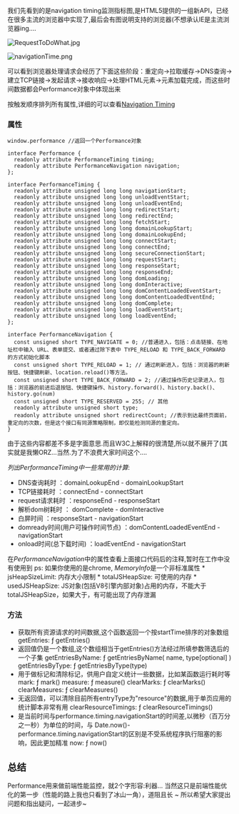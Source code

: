 我们先看到的是navigation timing监测指标图,是HTML5提供的一组新API，已经在很多主流的浏览器中实现了,最后会有图说明支持的浏览器(不想承认IE是主流浏览器ing….

![RequestToDoWhat.jpg](https://upload-images.jianshu.io/upload_images/3290028-154cd7733a0a5486.jpg?imageMogr2/auto-orient/strip%7CimageView2/2/w/1240)

![navigationTime.png](https://upload-images.jianshu.io/upload_images/3290028-66f0a4ffe6b5a2e7.png?imageMogr2/auto-orient/strip%7CimageView2/2/w/1240)

可以看到浏览器处理请求会经历了下面这些阶段：重定向→拉取缓存→DNS查询→建立TCP链接→发起请求→接收响应→处理HTML元素→元素加载完成，而这些时间数据都会Performance对象中体现出来

按触发顺序排列所有属性,详细的可以查看[Navigation Timing](https://www.w3.org/TR/navigation-timing/)
### 属性
```
window.performance //返回一个Performance对象

interface Performance {
  readonly attribute PerformanceTiming timing;
  readonly attribute PerformanceNavigation navigation;
};

interface PerformanceTiming {
  readonly attribute unsigned long long navigationStart;
  readonly attribute unsigned long long unloadEventStart;
  readonly attribute unsigned long long unloadEventEnd;
  readonly attribute unsigned long long redirectStart;
  readonly attribute unsigned long long redirectEnd;
  readonly attribute unsigned long long fetchStart;
  readonly attribute unsigned long long domainLookupStart;
  readonly attribute unsigned long long domainLookupEnd;
  readonly attribute unsigned long long connectStart;
  readonly attribute unsigned long long connectEnd;
  readonly attribute unsigned long long secureConnectionStart;
  readonly attribute unsigned long long requestStart;
  readonly attribute unsigned long long responseStart;
  readonly attribute unsigned long long responseEnd;
  readonly attribute unsigned long long domLoading;
  readonly attribute unsigned long long domInteractive;
  readonly attribute unsigned long long domContentLoadedEventStart;
  readonly attribute unsigned long long domContentLoadedEventEnd;
  readonly attribute unsigned long long domComplete;
  readonly attribute unsigned long long loadEventStart;
  readonly attribute unsigned long long loadEventEnd;
};

interface PerformanceNavigation {
  const unsigned short TYPE_NAVIGATE = 0; //普通进入，包括：点击链接、在地址栏中输入 URL、表单提交、或者通过除下表中 TYPE_RELOAD 和 TYPE_BACK_FORWARD 的方式初始化脚本
  const unsigned short TYPE_RELOAD = 1; // 通过刷新进入，包括：浏览器的刷新按钮、快捷键刷新、location.reload()等方法。
  const unsigned short TYPE_BACK_FORWARD = 2; //通过操作历史记录进入，包括：浏览器的前进后退按钮、快捷键操作、history.forward()、history.back()、history.go(num)
  const unsigned short TYPE_RESERVED = 255; // 其他
  readonly attribute unsigned short type;
  readonly attribute unsigned short redirectCount; //表示到达最终页面前，重定向的次数，但是这个接口有同源策略限制，即仅能检测同源的重定向。
}
```

由于这些内容都差不多是字面意思.而且W3C上解释的很清楚,所以就不展开了(其实就是我懒ORZ…当然.为了不浪费大家时间这个….

*列出PerformanceTiming中一些常用的计算*:
* DNS查询耗时 ：domainLookupEnd - domainLookupStart
* TCP链接耗时 ：connectEnd - connectStart
* request请求耗时 ：responseEnd - responseStart
* 解析dom树耗时 ： domComplete - domInteractive
* 白屏时间 ：responseStart - navigationStart
* domready时间(用户可操作时间节点) ：domContentLoadedEventEnd - navigationStart
* onload时间(总下载时间) ：loadEventEnd - navigationStart

在*PerformanceNavigation*中的属性查看上面接口代码后的注释,暂时在工作中没有使用到
ps: 如果你使用的是chrome, *MemoryInfo*是一个非标准属性
	* jsHeapSizeLimit: 内存大小限制
	* totalJSHeapSize: 可使用的内存
	* usedJSHeapSize: JS对象(包括V8引擎内部对象)占用的内存，不能大于totalJSHeapSize，如果大于，有可能出现了内存泄漏
	
### 方法
* 获取所有资源请求的时间数据,这个函数返回一个按startTime排序的对象数组
getEntries:  ƒ getEntries() 
* 返回值仍是一个数组,这个数组相当于getEntries()方法经过所填参数筛选后的一个子集
getEntriesByName:  ƒ getEntriesByName( name, type[optional] )
getEntriesByType:  ƒ getEntriesByType(type)
* 用于做标记和清除标记，供用户自定义统计一些数据，比如某函数运行耗时等
mark:  ƒ mark()
measure:  ƒ measure()
clearMarks:  ƒ clearMarks()
clearMeasures:  ƒ clearMeasures()
* 无返回值，可以清除目前所有entryType为"resource"的数据,用于单页应用的统计脚本非常有用
clearResourceTimings:  ƒ clearResourceTimings()
* 是当前时间与performance.timing.navigationStart的时间差,以微秒（百万分之一秒）为单位的时间，与 Date.now()-performance.timing.navigationStart的区别是不受系统程序执行阻塞的影响，因此更加精准
now:  ƒ now()

## 总结
Performance用来做前端性能监控，就2个字形容:利器...
当然这只是前端性能优化的第一步（性能的路上我也只看到了冰山一角），道阻且长 ~ 所以希望大家提出问题和指出疑问，一起进步~
